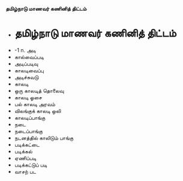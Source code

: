 **தமிழ்நாடு மாணவர் கணினித் திட்டம்**
- # தமிழ்நாடு மாணவர் கணினித் திட்டம்
- -1 n. அடி
- கால்வைப்படி
- அடிப்படிவு
- காலடிவைப்பு
- அடிச்சுவடு
- காலடி
- ஒரு காலடித் தொலைவு
- காலடி ஓசை
- பல் காலடி அரவம்
- விலங்குக் காலடி ஒலி
- காலடிப்பாங்கு
- நடை
- நடைப்பாங்கு
- நடனத்தில் காலிடும் பாங்கு
- படிக்கட்டை
- படிக்கல்
- ஏணிப்படி
- படிக்கட்டுப் படி
- வாசற் பட

